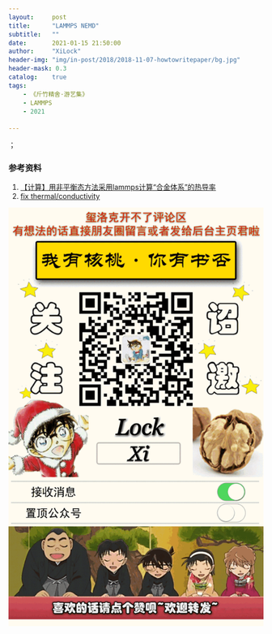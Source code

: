 ```yaml
---
layout:     post
title:      "LAMMPS NEMD"
subtitle:   ""
date:       2021-01-15 21:50:00
author:     "XiLock"
header-img: "img/in-post/2018/2018-11-07-howtowritepaper/bg.jpg"
header-mask: 0.3
catalog:    true
tags:
    - 《斤竹精舍·游艺集》
    - LAMMPS
    - 2021

---
```

；

### 参考资料
1. [【计算】用非平衡态方法采用lammps计算“合金体系”的热导率](https://wwpai.cn/thread-705490-1-1.html)
1. [fix thermal/conductivity](http://www.mdbbs.org/thread-29324-1-1.html)

![](/img/wc-tail.GIF)

